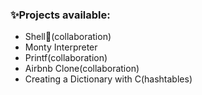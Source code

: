 ###  ✨Projects available:
* Shell👋(collaboration)
* Monty Interpreter
* Printf(collaboration)
* Airbnb Clone(collaboration)
* Creating a Dictionary with C(hashtables)
<!--
**mahdizaabi/mahdizaabi** is a ✨ _special_ ✨ repository because its `README.md` (this file) appears on your GitHub profile.

Here are some ideas to get you started:
 a ✨ _special_ ✨ repository 

-->
